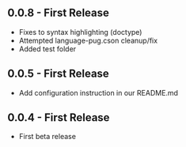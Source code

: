 ## 0.0.8 - First Release
* Fixes to syntax highlighting (doctype)
* Attempted language-pug.cson cleanup/fix
* Added test folder

## 0.0.5 - First Release
* Add configuration instruction in our README.md

## 0.0.4 - First Release
* First beta release
